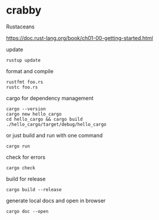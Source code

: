 # crabby

Rustaceans

https://doc.rust-lang.org/book/ch01-00-getting-started.html

update

```
rustup update
```

format and compile

```
rustfmt foo.rs
rustc foo.rs
```

cargo for dependency management

```
cargo --version
cargo new hello_cargo
cd hello_cargo && cargo build
./hello_cargo/target/debug/hello_cargo
```

or just build and run with one command

```
cargo run
```

check for errors

```
cargo check
```

build for release

```
cargo build --release
```

generate local docs and open in browser

```
cargo doc --open 
```